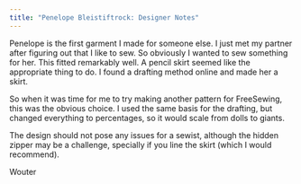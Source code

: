 ```yaml
---
title: "Penelope Bleistiftrock: Designer Notes"
---
```


Penelope is the first garment I made for someone else. I just met my partner after figuring out that I like to sew. So obviously I wanted to sew something for her. This fitted remarkably well. A pencil skirt seemed like the appropriate thing to do. I found a drafting method online and made her a skirt.

So when it was time for me to try making another pattern for FreeSewing, this was the obvious choice. I used the same basis for the drafting, but changed everything to percentages, so it would scale from dolls to giants.

The design should not pose any issues for a sewist, although the hidden zipper may be a challenge, specially if you line the skirt (which I would recommend).

Wouter

